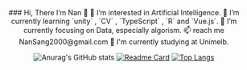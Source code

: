  <div align="center">
 ### Hi, There I’m Nan 👋
 👀 I’m interested in Artificial Intelligence.
 🌱 I’m currently learning `unity` , `CV` , `TypeScript` , `R` and `Vue.js`. 
 🔭 I’m currently focusing on Data, especially algorism.
 📫 reach me NanSang2000@gmail.com
 🏫 I'm currently studying at Unimelb.

![Anurag's GitHub stats](https://github-readme-stats.vercel.app/api?username=NanSang2000&theme=default&show_icons=true)
[![Readme Card](https://github-readme-stats.vercel.app/api/pin/?username=anuraghazra&repo=github-readme-stats)](https://github.com/anuraghazra/github-readme-stats)
[![Top Langs](https://github-readme-stats.vercel.app/api/top-langs/?username=NanSang2000&layout=compact)](https://github.com/anuraghazra/github-readme-stats)

</div>
<!---
NanSang2000/NanSang2000 is a ✨ special ✨ repository because its `README.md` (this file) appears on your GitHub profile.
You can click the Preview link to take a look at your changes.
--->
 
